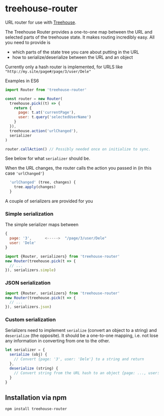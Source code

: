 # treehouse-router
URL router for use with [Treehouse](https://github.com/markevans/treehouse).

The Treehouse Router provides a one-to-one map between the URL and selected parts of the treehouse state.
It makes routing incredibly easy. All you need to provide is

  - which parts of the state tree you care about putting in the URL
  - how to serialize/deserialize between the URL and an object

Currently only a hash router is implemented, for URLS like `"http://my.site/page#/page/3/user/Dele"`

Examples in ES6

```javascript
import Router from 'treehouse-router'

const router = new Router(
  treehouse.pick((t) => {
    return {
      page: t.at('currentPage'),
      user: t.query('selectedUserName')
    }
  }),
  treehouse.action('urlChanged'),
  serializer
)

router.callAction() // Possibly needed once on initialize to sync.

```
See below for what `serializer` should be.

When the URL changes, the router calls the action you passed in (in this case `'urlChanged'`)
```javascript
  'urlChanged' (tree, changes) {
    tree.apply(changes)
  }
```

A couple of serializers are provided for you

### Simple serialization
The simple serializer maps between
```javascript
{
  page: '3',      <----->  "/page/3/user/Dele"
  user: 'Dele'
}
```
```javascript
import {Router, serializers} from 'treehouse-router'
new Router(treehouse.pick(t => {
  // ...
}), serializers.simple)
```

### JSON serialization
```javascript
import {Router, serializers} from 'treehouse-router'
new Router(treehouse.pick(t => {
  // ...
}), serializers.json)
```

### Custom serialization
Serializers need to implement `serialize` (convert an object to a string) and `deserialize` (the opposite). It should be a one-to-one mapping, i.e. not lose any information in converting from one to the other.
```javascript
let serializer = {
  serialize (obj) {
    // Convert {page: '3', user: 'Dele'} to a string and return
  },
  deserialize (string) {
    // Convert string from the URL hash to an object {page: ..., user: ...} and return
  }
}
```

## Installation via npm

    npm install treehouse-router
